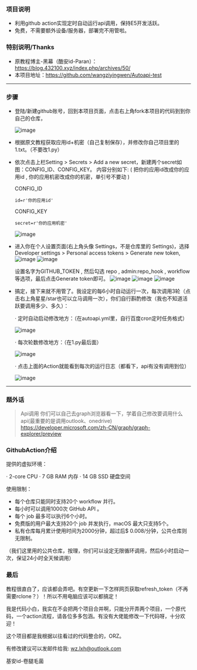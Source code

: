 ### 项目说明 ###
* 利用github action实现定时自动运行api调用，保持E5开发活跃。
* 免费，不需要额外设备/服务器，部署完不用管啦。

### 特别说明/Thanks ###
* 原教程博主-黑幕（酷安id-Paran）：https://blog.432100.xyz/index.php/archives/50/
* 本项目地址：https://github.com/wangziyingwen/Autoapi-test

--------------------------------------------------------------

### 步骤 ###

* 登陆/新建github账号，回到本项目页面，点击右上角fork本项目的代码到到你自己的仓库，

  ![image](https://github.com/wangziyingwen/AutoApiSecret/blob/master/images/fork.png)
  
* 根据原文教程获取应用id+机密（自己复制保存），并修改你自己项目里的1.txt。（不要改1.py）
  
* 依次点击上栏Setting > Secrets > Add a new secret，新建两个secret如图：CONFIG_ID、CONFIG_KEY。
  内容分别如下: ( 把你的应用id改成你的应用id , 你的应用机密改成你的机密，单引号不要动 )
  
  CONFIG_ID
  ```shell
  id=r'你的应用id'
  ```
  CONFIG_KEY
  ```shell
  secret=r'你的应用机密'
  ```
  ![image](https://github.com/wangziyingwen/AutoApiSecret/blob/master/images/机密.png)
  
* 进入你在个人设置页面(右上角头像 Settings，不是仓库里的 Settings)，选择 Developer settings > Personal access tokens > Generate new token,
  ![image](https://github.com/wangziyingwen/AutoApiSecret/blob/master/images/Settings.png)
  ![image](https://github.com/wangziyingwen/AutoApiSecret/blob/master/images/token.png)

  设置名字为GITHUB_TOKEN , 然后勾选 repo , admin:repo_hook , workflow 等选项，最后点击Generate token即可。
  ![image](https://github.com/wangziyingwen/AutoApiSecret/blob/master/images/repo.png)
  ![image](https://github.com/wangziyingwen/AutoApiSecret/blob/master/images/adminrepo.png)
  ![image](https://github.com/wangziyingwen/AutoApiSecret/blob/master/images/workflow.png)
  
* 搞定，接下来就不用管了。我设定的每6小时自动运行一次，每次调用3轮（点击右上角星星/star也可以立马调用一次），你们自行斟酌修改（我也不知道活跃要调用多少、多久）：

   · 定时自动启动修改地方：（在autoapi.yml里，自行百度cron定时任务格式）
   
   ![image](https://github.com/wangziyingwen/AutoApiSecret/blob/master/images/定时.png)
   
   · 每次轮数修改地方：（在1.py最后面）
   
   ![image](https://github.com/wangziyingwen/AutoApiSecret/blob/master/images/次数.png)
   
   · 点击上面的Action就能看到每次的运行日志（都看下，api有没有调用到位）
   
   ![image](https://github.com/wangziyingwen/Autoapi-test/blob/master/images/日志.png)

------------------------------------------------------------
### 题外话 ###
> Api调用
  你们可以自己去graph浏览器看一下，学着自己修改要调用什么api(最重要的是调用outlook、onedrive)
  https://developer.microsoft.com/zh-CN/graph/graph-explorer/preview

### GithubAction介绍 ###
提供的虚拟环境：

· 2-core CPU
· 7 GB RAM 内存
· 14 GB SSD 硬盘空间

使用限制：
* 每个仓库只能同时支持20个 workflow 并行。
* 每小时可以调用1000次 GitHub API 。
* 每个 job 最多可以执行6个小时。
* 免费版的用户最大支持20个 job 并发执行，macOS 最大只支持5个。
* 私有仓库每月累计使用时间为2000分钟，超过后$ 0.008/分钟，公共仓库则无限制。

（我们这里用的公共仓库，按理，你们可以设定无限循环调用，然后6小时启动一次，保证24小时全天候调用）

### 最后 ###
  教程很直白了，应该都会弄吧。有空更新一下怎样网页获取refresh_token（不再需要rclone？）！所以不用电脑应该可以都搞定！

  我是代码小白，我实在不会把两个项目合并啊，只能分开弄两个项目，一个原代码，一个action流程，请各位多多包涵。有没有大佬能修改一下代码呀，十分欢迎！
  
  这个项目都是我根据以往看过的代码整合的，ORZ。
  
  有修改建议可以发邮件给我:
  wz.lxh@outlook.com
  
  基安id-卷腿毛菌
